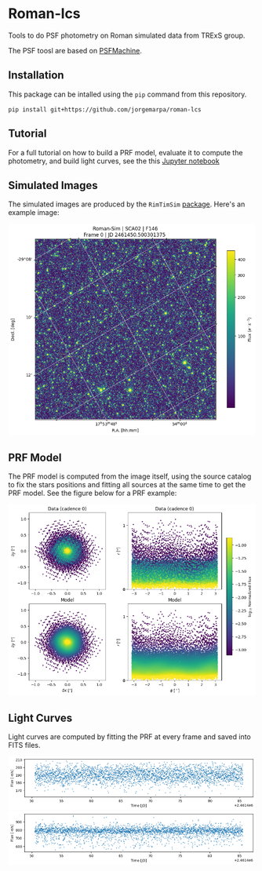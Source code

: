 # Roman-lcs

Tools to do PSF photometry on Roman simulated data from TRExS group.

The PSF toosl are based on [PSFMachine](https://github.com/SSDataLab/psfmachine).

## Installation

This package can be intalled using the `pip` command from this repository.

```
pip install git+https://github.com/jorgemarpa/roman-lcs
```


## Tutorial

For a full tutorial on how to build a PRF model, evaluate it to compute the photometry, and build 
light curves, see the this [Jupyter notebook](notebooks/roman_psfmachine_tutorial.ipynb)


## Simulated Images

The simulated images are produced by the `RimTimSim` [package](https://github.com/robertfwilson/rimtimsim).
Here's an example image:

![sim_img](data/figures/roman_wfi_sca2_F146.png)

## PRF Model

The PRF model is computed from the image itself, using the source catalog to fix the stars positions and fitting all sources at the same time to get the PRF model.
See the figure below for a PRF example:

![prf_model](data/figures/prf_model_field03_sca02_F146_center.png)


## Light Curves

Light curves are computed by fitting the PRF at every frame and saved into FITS files.

![lc1](data/figures/lc_example_01.png)
![lc2](data/figures/lc_example_02.png)